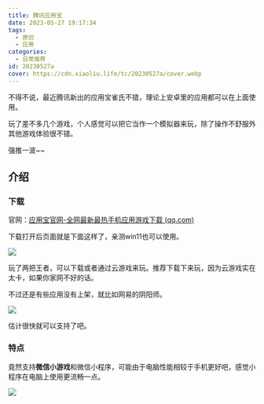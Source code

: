 ```yaml
---
title: 腾讯应用宝
date: 2023-05-27 19:17:34
tags:
  - 原创
  - 应用
categories:
  - 日常推荐
id: 20230527a
cover: https://cdn.xiaoliu.life/tc/20230527a/cover.webp
---
```


不得不说，最近腾讯新出的应用宝雀氏不错，理论上安卓里的应用都可以在上面使用。

玩了差不多几个游戏，个人感觉可以把它当作一个模拟器来玩，除了操作不舒服外其他游戏体验很不错。

强推一波~~

## 介绍

### 下载

官网：[应用宝官网-全网最新最热手机应用游戏下载 (qq.com)](https://sj.qq.com/)

下载打开后页面就是下面这样了，亲测win11也可以使用。

![](https://cdn.xiaoliu.life/tc/20230527a/1.webp)

玩了两把王者，可以下载或者通过云游戏来玩。推荐下载下来玩，因为云游戏实在太卡，如果你家网不好的话。

不过还是有些应用没有上架，就比如网易的阴阳师。

![](https://cdn.xiaoliu.life/tc/20230527a/2.webp)

估计很快就可以支持了吧。

### 特点

竟然支持**微信小游戏**和微信小程序，可能由于电脑性能相较于手机更好吧，感觉小程序在电脑上使用更流畅一点。

![](https://cdn.xiaoliu.life/tc/20230527a/3.webp)